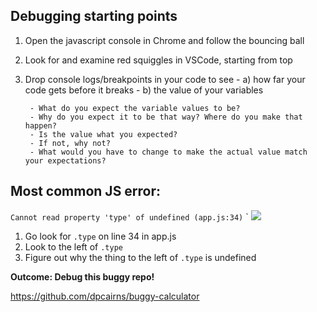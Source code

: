 ## Debugging starting points

1) Open the javascript console in Chrome and follow the bouncing ball
1) Look for and examine red squiggles in VSCode, starting from top
1) Drop console logs/breakpoints in your code to see 
        - a) how far your code gets before it breaks
        - b) the value of your variables
                
        - What do you expect the variable values to be? 
        - Why do you expect it to be that way? Where do you make that happen?
        - Is the value what you expected? 
        - If not, why not? 
        - What would you have to change to make the actual value match your expectations?


## Most common JS error:

`Cannot read property 'type' of undefined (app.js:34)`
`
![](./error.png)

1) Go look for `.type` on line 34 in app.js
2) Look to the left of `.type`
3) Figure out why the thing to the left of `.type` is undefined

**Outcome: Debug this buggy repo!**

https://github.com/dpcairns/buggy-calculator
